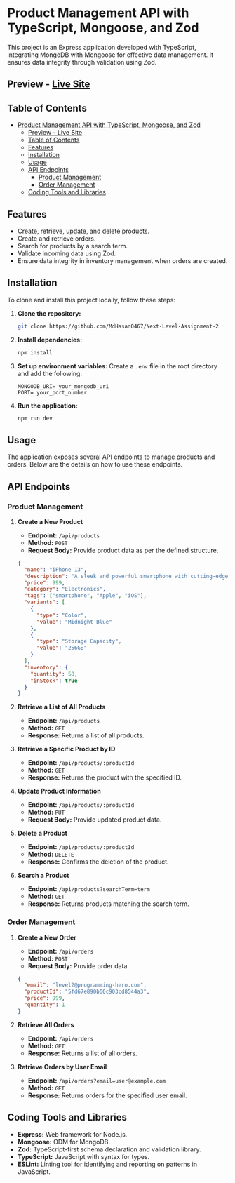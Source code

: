 # Product Management API with TypeScript, Mongoose, and Zod

This project is an Express application developed with TypeScript, integrating MongoDB with Mongoose for effective data management. It ensures data integrity through validation using Zod.

## Preview - [Live Site](https://typescript-basic-backend-server.vercel.app/)

## Table of Contents

- [Product Management API with TypeScript, Mongoose, and Zod](#product-management-api-with-typescript-mongoose-and-zod)
  - [Preview - Live Site](#preview---live-site)
  - [Table of Contents](#table-of-contents)
  - [Features](#features)
  - [Installation](#installation)
  - [Usage](#usage)
  - [API Endpoints](#api-endpoints)
    - [Product Management](#product-management)
    - [Order Management](#order-management)
  - [Coding Tools and Libraries](#coding-tools-and-libraries)

## Features

- Create, retrieve, update, and delete products.
- Create and retrieve orders.
- Search for products by a search term.
- Validate incoming data using Zod.
- Ensure data integrity in inventory management when orders are created.

## Installation

To clone and install this project locally, follow these steps:

1. **Clone the repository:**

   ```bash
   git clone https://github.com/MdHasan0467/Next-Level-Assignment-2
   ```

2. **Install dependencies:**

   ```bash
   npm install
   ```

3. **Set up environment variables:**
   Create a `.env` file in the root directory and add the following:

   ```
   MONGODB_URI= your_mongodb_uri
   PORT= your_port_number
   ```

4. **Run the application:**
   ```bash
   npm run dev
   ```

## Usage

The application exposes several API endpoints to manage products and orders. Below are the details on how to use these endpoints.

## API Endpoints

### Product Management

1. **Create a New Product**

   - **Endpoint:** `/api/products`
   - **Method:** `POST`
   - **Request Body:** Provide product data as per the defined structure.

   ```json
   {
     "name": "iPhone 13",
     "description": "A sleek and powerful smartphone with cutting-edge features.",
     "price": 999,
     "category": "Electronics",
     "tags": ["smartphone", "Apple", "iOS"],
     "variants": [
       {
         "type": "Color",
         "value": "Midnight Blue"
       },
       {
         "type": "Storage Capacity",
         "value": "256GB"
       }
     ],
     "inventory": {
       "quantity": 50,
       "inStock": true
     }
   }
   ```

2. **Retrieve a List of All Products**

   - **Endpoint:** `/api/products`
   - **Method:** `GET`
   - **Response:** Returns a list of all products.

3. **Retrieve a Specific Product by ID**

   - **Endpoint:** `/api/products/:productId`
   - **Method:** `GET`
   - **Response:** Returns the product with the specified ID.

4. **Update Product Information**

   - **Endpoint:** `/api/products/:productId`
   - **Method:** `PUT`
   - **Request Body:** Provide updated product data.

5. **Delete a Product**

   - **Endpoint:** `/api/products/:productId`
   - **Method:** `DELETE`
   - **Response:** Confirms the deletion of the product.

6. **Search a Product**
   - **Endpoint:** `/api/products?searchTerm=term`
   - **Method:** `GET`
   - **Response:** Returns products matching the search term.

### Order Management

1. **Create a New Order**

   - **Endpoint:** `/api/orders`
   - **Method:** `POST`
   - **Request Body:** Provide order data.

   ```json
   {
     "email": "level2@programming-hero.com",
     "productId": "5fd67e890b60c903cd8544a3",
     "price": 999,
     "quantity": 1
   }
   ```

2. **Retrieve All Orders**

   - **Endpoint:** `/api/orders`
   - **Method:** `GET`
   - **Response:** Returns a list of all orders.

3. **Retrieve Orders by User Email**
   - **Endpoint:** `/api/orders?email=user@example.com`
   - **Method:** `GET`
   - **Response:** Returns orders for the specified user email.

## Coding Tools and Libraries

- **Express:** Web framework for Node.js.
- **Mongoose:** ODM for MongoDB.
- **Zod:** TypeScript-first schema declaration and validation library.
- **TypeScript:** JavaScript with syntax for types.
- **ESLint:** Linting tool for identifying and reporting on patterns in JavaScript.
